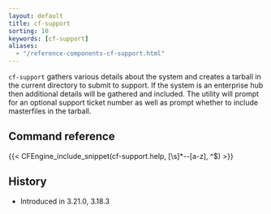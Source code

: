 ```yaml
---
layout: default
title: cf-support
sorting: 10
keywords: [cf-support]
aliases:
  - "/reference-components-cf-support.html"
---
```


`cf-support` gathers various details about the system and creates a tarball in the current directory to submit to support.
If the system is an enterprise hub then additional details will be gathered and included.
The utility will prompt for an optional support ticket number as well as prompt whether to include masterfiles in the tarball.

## Command reference

{{< CFEngine_include_snippet(cf-support.help, [\s]*--[a-z], ^$) >}}

## History

- Introduced in 3.21.0, 3.18.3
